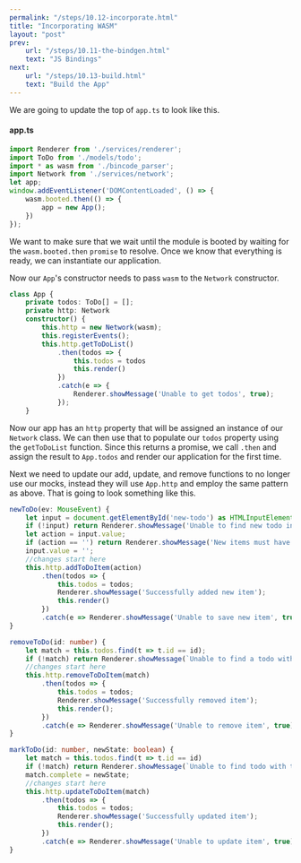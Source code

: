 ```yaml
---
permalink: "/steps/10.12-incorporate.html"
title: "Incorporating WASM"
layout: "post"
prev: 
    url: "/steps/10.11-the-bindgen.html"
    text: "JS Bindings"
next:
    url: "/steps/10.13-build.html"
    text: "Build the App"
---
```

<div class="explain">
We are going to update the top of <code>app.ts</code> to look like this.
</div>

#### app.ts
```ts
import Renderer from './services/renderer';
import ToDo from './models/todo';
import * as wasm from './bincode_parser';
import Network from './services/network';
let app;
window.addEventListener('DOMContentLoaded', () => {
    wasm.booted.then(() => {
        app = new App();
    })
});
```
<div class="explain">
<p>We want to make sure that we wait until the module is booted by waiting for the <code>wasm.booted.then</code> <code>promise</code> to resolve. Once we know that everything is ready, we can instantiate our application.</p>
<p>Now our <code>App</code>'s constructor needs to pass <code>wasm</code> to the <code>Network</code> constructor.</p>
</div>

```ts
class App {
    private todos: ToDo[] = [];
    private http: Network
    constructor() {
        this.http = new Network(wasm);
        this.registerEvents();
        this.http.getToDoList()
            .then(todos => {
                this.todos = todos
                this.render()
            })
            .catch(e => {
                Renderer.showMessage('Unable to get todos', true);
            });
    }
```
<div class="explain">
<p>Now our app has an <code>http</code> property that will be assigned an instance of our <code>Network</code> class. We can then use that to populate our <code>todos</code> property using the <code>getToDoList</code> function. Since this returns a promise, we call <code>.then</code> and assign the result to <code>App.todos</code> and render our application for the first time.</p>
<p>Next we need to update our add, update, and remove functions to no longer use our mocks, instead they will use <code>App.http</code> and employ the same pattern as above. That is going to look something like this.</p>
</div>

```ts
newToDo(ev: MouseEvent) {
    let input = document.getElementById('new-todo') as HTMLInputElement;
    if (!input) return Renderer.showMessage('Unable to find new todo input', true);
    let action = input.value;
    if (action == '') return Renderer.showMessage('New items must have an action', true);
    input.value = '';
    //changes start here
    this.http.addToDoItem(action)
        .then(todos => {
            this.todos = todos;
            Renderer.showMessage('Successfully added new item');
            this.render()
        })
        .catch(e => Renderer.showMessage('Unable to save new item', true));
}

removeToDo(id: number) {
    let match = this.todos.find(t => t.id == id);
    if (!match) return Renderer.showMessage(`Unable to find a todo with the id ${id}`, true);
    //changes start here
    this.http.removeToDoItem(match)
        .then(todos => {
            this.todos = todos;
            Renderer.showMessage('Successfully removed item');
            this.render();
        })
        .catch(e => Renderer.showMessage('Unable to remove item', true));
}

markToDo(id: number, newState: boolean) {
    let match = this.todos.find(t => t.id == id)
    if (!match) return Renderer.showMessage(`Unable to find todo with the id ${id}`, true);
    match.complete = newState;
    //changes start here
    this.http.updateToDoItem(match)
        .then(todos => {
            this.todos = todos;
            Renderer.showMessage('Successfully updated item');
            this.render();
        })
        .catch(e => Renderer.showMessage('Unable to update item', true));
}
```